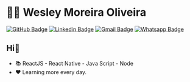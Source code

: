 # [](https://github.com/wesleymoliveira)👨‍💻  Wesley Moreira Oliveira

[![GitHub Badge](https://img.shields.io/badge/%3E-GitHub-black?style=flat&logo=github)](https://github.com/wesleymoliveira)  [![Linkedin Badge](https://img.shields.io/badge/%3E-Linkedin-blue?style=flat&logo=linkedin)](https://www.linkedin.com/in/wesleymoliveira/)  [![Gmail Badge](https://img.shields.io/badge/%3E-Gmail-red?style=flat&logo=gmail)](mailto:oliveirawesleyrj@gmail.com)  [![Whatsapp Badge](https://img.shields.io/badge/%3E-Whatsapp-green?style=flat&logo=whatsapp)](https://api.whatsapp.com/send?phone=5522999130259&text=Ol%C3%A1!)

## [](https://github.com/wesleymoliveira) Hi👋

-  📚  ReactJS - React Native - Java Script - Node
-  ❤️  Learning more every day.
